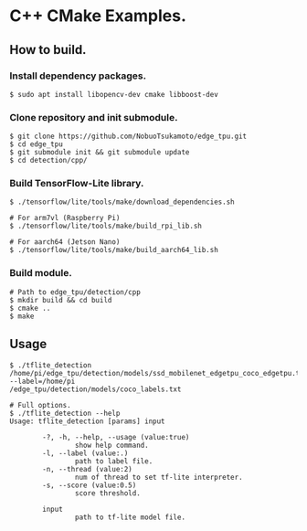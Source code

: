 # C++ CMake Examples.

## How to build.
### Install dependency packages.
```
$ sudo apt install libopencv-dev cmake libboost-dev
```

### Clone repository and init submodule.
```
$ git clone https://github.com/NobuoTsukamoto/edge_tpu.git
$ cd edge_tpu
$ git submodule init && git submodule update
$ cd detection/cpp/

```

### Build TensorFlow-Lite library.
```
$ ./tensorflow/lite/tools/make/download_dependencies.sh

# For arm7vl (Raspberry Pi)
$ ./tensorflow/lite/tools/make/build_rpi_lib.sh

# For aarch64 (Jetson Nano)
$ ./tensorflow/lite/tools/make/build_aarch64_lib.sh
```


### Build module.
```
# Path to edge_tpu/detection/cpp
$ mkdir build && cd build
$ cmake ..
$ make
```

## Usage
```
$ ./tflite_detection /home/pi/edge_tpu/detection/models/ssd_mobilenet_edgetpu_coco_edgetpu.tflite --label=/home/pi
/edge_tpu/detection/models/coco_labels.txt

# Full options.
$ ./tflite_detection --help
Usage: tflite_detection [params] input

        -?, -h, --help, --usage (value:true)
                show help command.
        -l, --label (value:.)
                path to label file.
        -n, --thread (value:2)
                num of thread to set tf-lite interpreter.
        -s, --score (value:0.5)
                score threshold.

        input
                path to tf-lite model file.
```